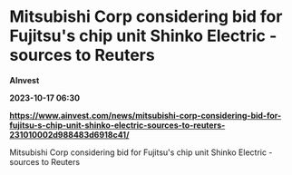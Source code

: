 # Mitsubishi Corp considering bid for Fujitsu's chip unit Shinko Electric -sources to Reuters
**AInvest**

**2023-10-17 06:30**

**https://www.ainvest.com/news/mitsubishi-corp-considering-bid-for-fujitsu-s-chip-unit-shinko-electric-sources-to-reuters-231010002d988483d6918c41/**

Mitsubishi Corp considering bid for Fujitsu's chip unit Shinko Electric -sources to Reuters